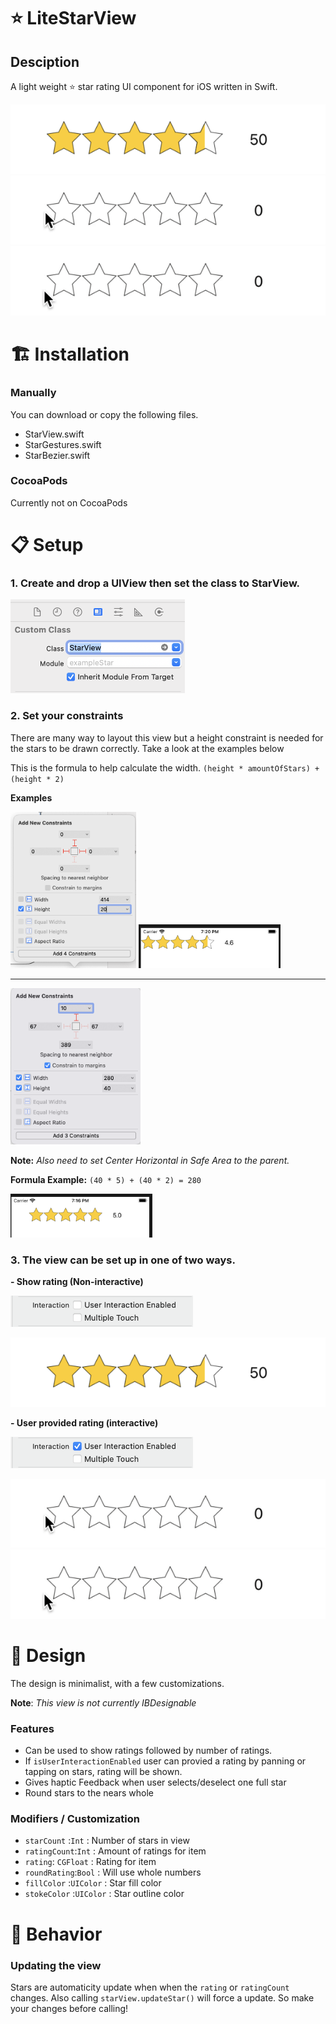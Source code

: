 # ⭐️ LiteStarView

## Desciption

A light weight ⭐️ star rating UI component for iOS written in Swift.

![alt text](ReadmePic/starShot.png "User Interaction Enabled")
![alt text](ReadmePic/starFloat.gif "Float")
![alt text](ReadmePic/starInt.gif "Int")

# 🏗 Installation 

### Manually 

You can download or copy the following files. 

- StarView.swift
- StarGestures.swift
- StarBezier.swift

### CocoaPods

Currently not on CocoaPods 

# 📋 Setup

### 1. Create and drop a UIView then set the class to StarView.

<img src="ReadmePic/className.png" height="150" alt="class"/>

### 2. Set your constraints

There are many way to layout this view but a height constraint is needed for the stars to be drawn correctly. Take a look at the examples below

 This is the formula to help calculate the width.
`(height * amountOfStars) + (height * 2)`

 **Examples**
 
<img src="ReadmePic/constraints.png" height="250" alt="constraints"/>

<img src="ReadmePic/alignLeft.png" height="70" alt="constraints"/>

---

<img src="ReadmePic/alignCenter.png" height="250" alt="constraints"/>

**Note:** *Also need to set Center Horizontal in Safe Area to the parent.*

**Formula Example:**  `(40 * 5) + (40 * 2) = 280`

<img src="ReadmePic/starDemoCenter.png" height="70" alt="constraints"/>

### 3. The view can be set up in one of two ways.

**- Show rating (Non-interactive)**

<img src="ReadmePic/userDisabled.png" height="50" alt="class"/>

![alt text](ReadmePic/starShot.png "User Interaction Enabled")

**- User provided rating (interactive)**

<img src="ReadmePic/userEnabled.png" height="50" alt="class"/>

![alt text](ReadmePic/starFloat.gif "Float")
![alt text](ReadmePic/starInt.gif "Int")

# 📐 Design

The design is minimalist, with a few customizations. 

**Note**: *This view is not currently IBDesignable*

### Features 

- Can be used to show ratings followed by number of ratings.
- If `isUserInteractionEnabled` user can provied a rating by panning or tapping on stars, rating will be shown.
- Gives haptic Feedback when user selects/deselect one full star
- Round stars to the nears whole 

### Modifiers / Customization

- `starCount` :`Int`              : Number of stars in view  
- `ratingCount`:`Int`           : Amount of ratings for item
- `rating`: `CGFloat`            : Rating for item
- `roundRating`:`Bool`         : Will use whole numbers
- `fillColor` :`UIColor`      : Star fill color
- `stokeColor` :`UIColor`    : Star outline color 


# 🎲 Behavior

### Updating the view

Stars are automaticity update when when the `rating` or `ratingCount` changes. 
Also calling `starView.updateStar()` will force a update. So make your changes before calling!




